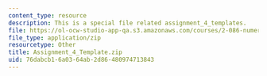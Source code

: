 ```yaml
---
content_type: resource
description: This is a special file related assignment_4_templates.
file: https://ol-ocw-studio-app-qa.s3.amazonaws.com/courses/2-086-numerical-computation-for-mechanical-engineers-fall-2014/76dabcb16a0364ab2d86480974713843_Assignment_4_Template.zip
file_type: application/zip
resourcetype: Other
title: Assignment_4_Template.zip
uid: 76dabcb1-6a03-64ab-2d86-480974713843
---
```

